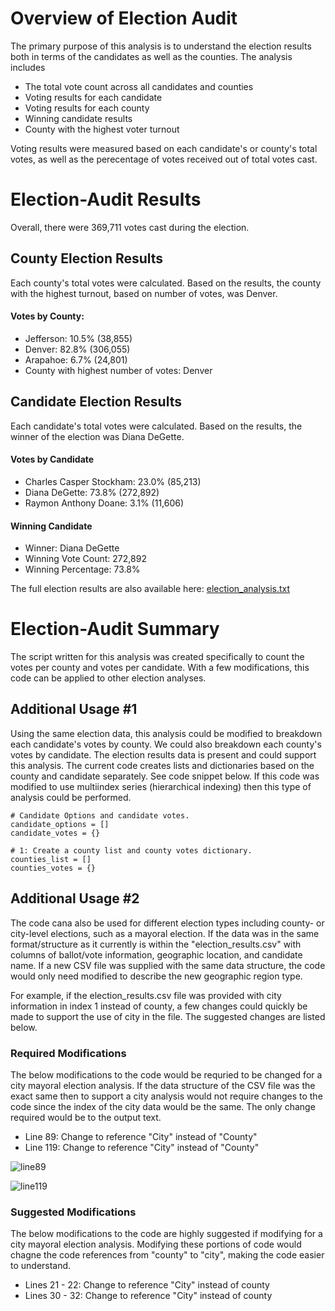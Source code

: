 # Overview of Election Audit
The primary purpose of this analysis is to understand the election results both in terms of the candidates as well as the counties. The analysis includes 
 - The total vote count across all candidates and counties
 - Voting results for each candidate
 - Voting results for each county
 - Winning candidate results
 - County with the highest voter turnout

Voting results were measured based on each candidate's or county's total votes, as well as the perecentage of votes received out of total votes cast.


# Election-Audit Results

Overall, there were 369,711 votes cast during the election.

## County Election Results
Each county's total votes were calculated. Based on the results, the county with the highest turnout, based on number of votes, was Denver.

#### Votes by County:
- Jefferson: 10.5% (38,855)
- Denver: 82.8% (306,055)
- Arapahoe: 6.7% (24,801)
- County with highest number of votes:  Denver

## Candidate Election Results
Each candidate's total votes were calculated. Based on the results, the winner of the election was Diana DeGette.

#### Votes by Candidate
- Charles Casper Stockham: 23.0% (85,213)
- Diana DeGette: 73.8% (272,892)
- Raymon Anthony Doane: 3.1% (11,606)

#### Winning Candidate
- Winner: Diana DeGette
- Winning Vote Count: 272,892
- Winning Percentage: 73.8%

The full election results are also available here:
[election_analysis.txt](https://github.com/LacyS6198/Election_Analysis/files/7613607/election_analysis.txt)


# Election-Audit Summary
The script written for this analysis was created specifically to count the votes per county and votes per candidate. With a few modifications, this code can be applied to other election analyses. 

## Additional Usage #1 
Using the same election data, this analysis could be modified to breakdown each candidate's votes by county. We could also breakdown each county's votes by candidate. The election results data is present and could support this analysis. The current code creates lists and dictionaries based on the county and candidate separately. See code snippet below. If this code was modified to use multiindex series (hierarchical indexing) then this type of analysis could be performed. 

```
# Candidate Options and candidate votes.
candidate_options = []
candidate_votes = {}

# 1: Create a county list and county votes dictionary.
counties_list = []
counties_votes = {}
```

## Additional Usage #2
The code cana also be used for different election types including county- or city-level elections, such as a mayoral election. If the data was in the same format/structure as it currently is within the "election_results.csv" with columns of ballot/vote information, geographic location, and candidate name. If a new CSV file was supplied with the same data structure, the code would only need modified to describe the new geographic region type. 

For example, if the election_results.csv file was provided with city information in index 1 instead of county, a few changes could quickly be made to support the use of city in the file. The suggested changes are listed below. 

### Required Modifications
The below modifications to the code would be requried to be changed for a city mayoral election analysis. If the data structure of the CSV file was the exact same then to support a city analysis would not require changes to the code since the index of the city data would be the same. The only change required would be to the output text.

- Line 89: Change to reference "City" instead of "County"
- Line 119: Change to reference "City" instead of "County"

![line89](https://user-images.githubusercontent.com/93630042/143771563-e85ca78f-fe09-4219-a721-f0066ff13154.png)

![line119](https://user-images.githubusercontent.com/93630042/143771567-88e1007d-8354-4c08-9cac-324fc64f853b.png)

### Suggested Modifications
The below modifications to the code are highly suggested if modifying for a city mayoral election analysis. Modifying these portions of code would chagne the code references from "county" to "city", making the code easier to understand. 

- Lines 21 - 22: Change to reference "City" instead of county
- Lines 30 - 32: Change to reference "City" instead of county
